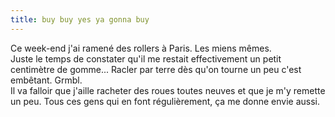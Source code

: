 ```yaml
---
title: buy buy yes ya gonna buy
---
```


Ce week-end j'ai ramené des rollers à Paris. Les miens mêmes.  
Juste le temps de constater qu'il me restait effectivement un petit centimètre
de gomme... Racler par terre dès qu'on tourne un peu c'est embêtant. Grmbl.  
Il va falloir que j'aille racheter des roues toutes neuves et que je m'y
remette un peu. Tous ces gens qui en font régulièrement, ça me donne envie
aussi.

